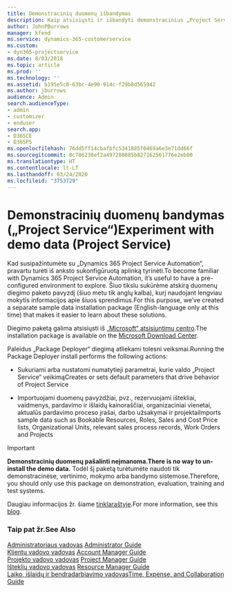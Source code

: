 ```yaml
---
title: Demonstracinių duomenų išbandymas
description: Kaip atsisiųsti ir išbandyti demonstracinius „Project Service Automation“ duomenis.
author: JohnPBurrows
manager: kfend
ms.service: dynamics-365-customerservice
ms.custom:
- dyn365-projectservice
ms.date: 8/03/2018
ms.topic: article
ms.prod: ''
ms.technology: ''
ms.assetid: b195e5c8-63bc-4e90-914c-f29b8d565942
ms.author: jburrows
audience: Admin
search.audienceType:
- admin
- customizer
- enduser
search.app:
- D365CE
- D365PS
ms.openlocfilehash: 76dd5ff14cbafbfc5341885f0469a6e3e71dd66f
ms.sourcegitcommit: 8c786230ef2a497280885b827162561776e2eb00
ms.translationtype: HT
ms.contentlocale: lt-LT
ms.lasthandoff: 03/24/2020
ms.locfileid: "3753729"
---
```

# <a name="experiment-with-demo-data-project-service"></a><span data-ttu-id="60bdb-103">Demonstracinių duomenų bandymas („Project Service“)</span><span class="sxs-lookup"><span data-stu-id="60bdb-103">Experiment with demo data (Project Service)</span></span>

<span data-ttu-id="60bdb-104">Kad susipažintumėte su „Dynamics 365 Project Service Automation“, pravartu turėti iš anksto sukonfigūruotą aplinką tyrinėti.</span><span class="sxs-lookup"><span data-stu-id="60bdb-104">To become familiar with Dynamics 365 Project Service Automation, it’s useful to have a pre-configured environment to explore.</span></span> <span data-ttu-id="60bdb-105">Šiuo tikslu sukūrėme atskirą duomenų diegimo paketo pavyzdį (šiuo metu tik anglų kalba), kurį naudojant lengviau mokytis informacijos apie šiuos sprendimus.</span><span class="sxs-lookup"><span data-stu-id="60bdb-105">For this purpose, we’ve created a separate sample data installation package (English-language only at this time) that makes it easier to learn about these solutions.</span></span> 

<span data-ttu-id="60bdb-106">Diegimo paketą galima atsisiųsti iš [„Microsoft“ atsisiuntimų centro](https://go.microsoft.com/fwlink/?linkid=859966).</span><span class="sxs-lookup"><span data-stu-id="60bdb-106">The installation package is available on the [Microsoft Download Center](https://go.microsoft.com/fwlink/?linkid=859966).</span></span>  

<span data-ttu-id="60bdb-107">Paleidus „Package Deployer“ diegimą atliekami tolesni veiksmai.</span><span class="sxs-lookup"><span data-stu-id="60bdb-107">Running the Package Deployer install performs the following actions:</span></span> 
  
-   <span data-ttu-id="60bdb-108">Sukuriami arba nustatomi numatytieji parametrai, kurie valdo „Project Service“ veikimą</span><span class="sxs-lookup"><span data-stu-id="60bdb-108">Creates or sets default parameters that drive behavior of Project Service</span></span>  
  
-   <span data-ttu-id="60bdb-109">Importuojami duomenų pavyzdžiai, pvz., rezervuojami ištekliai, vaidmenys, pardavimo ir išlaidų kainoraščiai, organizaciniai vienetai, aktualūs pardavimo proceso įrašai, darbo užsakymai ir projektai</span><span class="sxs-lookup"><span data-stu-id="60bdb-109">Imports sample data such as Bookable Resources, Roles, Sales and Cost Price lists, Organizational Units, relevant sales process records, Work Orders and Projects</span></span>    
  
> [!IMPORTANT]
> <span data-ttu-id="60bdb-110">**Demonstracinių duomenų pašalinti neįmanoma.**</span><span class="sxs-lookup"><span data-stu-id="60bdb-110">**There is no way to un-install the demo data.**</span></span> <span data-ttu-id="60bdb-111">Todėl šį paketą turėtumėte naudoti tik demonstracinėse, vertinimo, mokymo arba bandymo sistemose.</span><span class="sxs-lookup"><span data-stu-id="60bdb-111">Therefore, you should only use this package on demonstration, evaluation, training and test systems.</span></span>

<span data-ttu-id="60bdb-112">Daugiau informacijos žr. šiame [tinklaraštyje](https://blogs.msdn.microsoft.com/crm/2017/10/24/microsoft-dynamics-365-for-field-service-and-project-service-automation-sample-data).</span><span class="sxs-lookup"><span data-stu-id="60bdb-112">For more information, see this [blog](https://blogs.msdn.microsoft.com/crm/2017/10/24/microsoft-dynamics-365-for-field-service-and-project-service-automation-sample-data).</span></span>





  
### <a name="see-also"></a><span data-ttu-id="60bdb-113">Taip pat žr.</span><span class="sxs-lookup"><span data-stu-id="60bdb-113">See Also</span></span>  
 <span data-ttu-id="60bdb-114">[Administratoriaus vadovas](../project-service/admin-guide.md) </span><span class="sxs-lookup"><span data-stu-id="60bdb-114">[Administrator Guide](../project-service/admin-guide.md) </span></span>  
 <span data-ttu-id="60bdb-115">[Klientų vadovo vadovas](../project-service/account-manager-guide.md) </span><span class="sxs-lookup"><span data-stu-id="60bdb-115">[Account Manager Guide](../project-service/account-manager-guide.md) </span></span>  
 <span data-ttu-id="60bdb-116">[Projekto vadovo vadovas](../project-service/project-manager-guide.md) </span><span class="sxs-lookup"><span data-stu-id="60bdb-116">[Project Manager Guide](../project-service/project-manager-guide.md) </span></span>  
 <span data-ttu-id="60bdb-117">[Išteklių vadovo vadovas](../project-service/resource-manager-guide.md) </span><span class="sxs-lookup"><span data-stu-id="60bdb-117">[Resource Manager Guide](../project-service/resource-manager-guide.md) </span></span>  
 [<span data-ttu-id="60bdb-118">Laiko, išlaidų ir bendradarbiavimo vadovas</span><span class="sxs-lookup"><span data-stu-id="60bdb-118">Time, Expense, and Collaboration Guide</span></span>](../project-service/time-expense-collaboration-guide.md)
